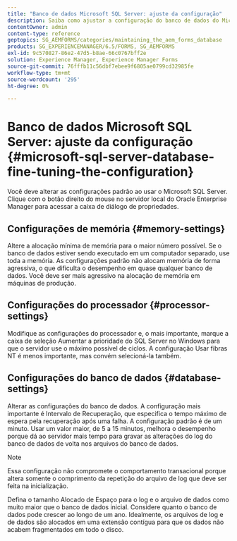```yaml
---
title: "Banco de dados Microsoft SQL Server: ajuste da configuração"
description: Saiba como ajustar a configuração do banco de dados do Microsoft SQL Server.
contentOwner: admin
content-type: reference
geptopics: SG_AEMFORMS/categories/maintaining_the_aem_forms_database
products: SG_EXPERIENCEMANAGER/6.5/FORMS, SG_AEMFORMS
exl-id: 9c570827-86e2-47d5-b8ae-66c0767bff2e
solution: Experience Manager, Experience Manager Forms
source-git-commit: 76fffb11c56dbf7ebee9f6805ae0799cd32985fe
workflow-type: tm+mt
source-wordcount: '295'
ht-degree: 0%

---
```


# Banco de dados Microsoft SQL Server: ajuste da configuração {#microsoft-sql-server-database-fine-tuning-the-configuration}

Você deve alterar as configurações padrão ao usar o Microsoft SQL Server. Clique com o botão direito do mouse no servidor local do Oracle Enterprise Manager para acessar a caixa de diálogo de propriedades.

## Configurações de memória {#memory-settings}

Altere a alocação mínima de memória para o maior número possível. Se o banco de dados estiver sendo executado em um computador separado, use toda a memória. As configurações padrão não alocam memória de forma agressiva, o que dificulta o desempenho em quase qualquer banco de dados. Você deve ser mais agressivo na alocação de memória em máquinas de produção.

## Configurações do processador {#processor-settings}

Modifique as configurações do processador e, o mais importante, marque a caixa de seleção Aumentar a prioridade do SQL Server no Windows para que o servidor use o máximo possível de ciclos. A configuração Usar fibras NT é menos importante, mas convém selecioná-la também.

## Configurações do banco de dados {#database-settings}

Alterar as configurações do banco de dados. A configuração mais importante é Intervalo de Recuperação, que especifica o tempo máximo de espera pela recuperação após uma falha. A configuração padrão é de um minuto. Usar um valor maior, de 5 a 15 minutos, melhora o desempenho porque dá ao servidor mais tempo para gravar as alterações do log do banco de dados de volta nos arquivos do banco de dados.

>[!NOTE]
>
>Essa configuração não compromete o comportamento transacional porque altera somente o comprimento da repetição do arquivo de log que deve ser feita na inicialização.

Defina o tamanho Alocado de Espaço para o log e o arquivo de dados como muito maior que o banco de dados inicial. Considere quanto o banco de dados pode crescer ao longo de um ano. Idealmente, os arquivos de log e de dados são alocados em uma extensão contígua para que os dados não acabem fragmentados em todo o disco.
